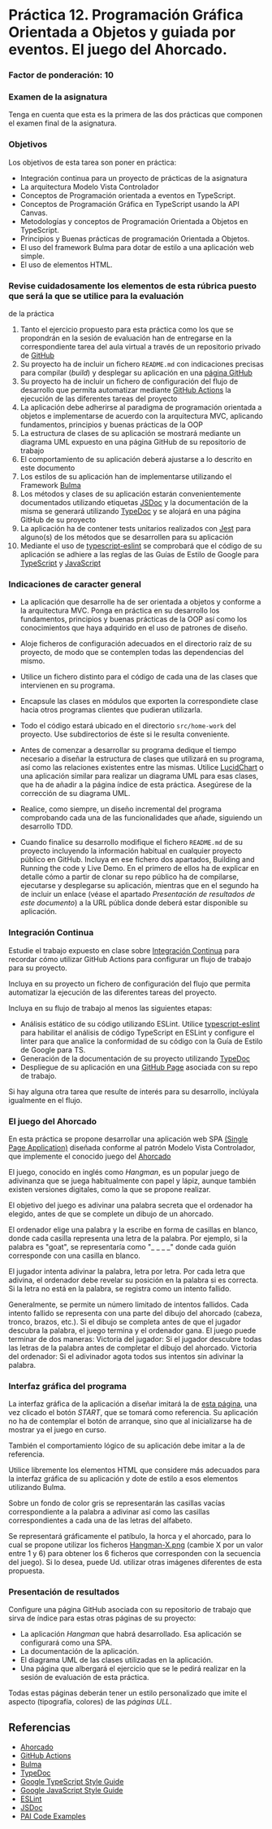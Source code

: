 # Práctica 12. Programación Gráfica Orientada a Objetos y guiada por eventos. El juego del Ahorcado.
### Factor de ponderación: 10 

### Examen de la asignatura
Tenga en cuenta que esta es la primera de las dos prácticas que componen el examen final de la asignatura.

### Objetivos
Los objetivos de esta tarea son poner en práctica:
* Integración continua para un proyecto de prácticas de la asignatura
* La arquitectura Modelo Vista Controlador
* Conceptos de Programación orientada a eventos en TypeScript.
* Conceptos de Programación Gráfica en TypeScript usando la API Canvas.
* Metodologías y conceptos de Programación Orientada a Objetos en TypeScript.
* Principios y Buenas prácticas de programación Orientada a Objetos.
* El uso del framework Bulma para dotar de estilo a una aplicación web simple.
* El uso de elementos HTML.

### Revise cuidadosamente los elementos de esta rúbrica puesto que será la que se utilice para la evaluación
de la práctica

1. Tanto el ejercicio propuesto para esta práctica como los que se propondrán en la sesión de evaluación
   han de entregarse en la correspondiente tarea del aula virtual a través de un repositorio privado de
   [GitHub](https://github.com/)
1. Su proyecto ha de incluir un fichero `README.md` con indicaciones precisas para compilar (*build*) y desplegar su aplicación en una 
   [página GitHub](https://pages.github.com/)
1. Su proyecto ha de incluir un fichero de configuración del flujo de desarrollo que permita automatizar mediante 
   [GitHub Actions](https://github.com/features/actions)
   la ejecución de las diferentes tareas del proyecto
1. La aplicación debe adherirse al paradigma de programación orientada a objetos e implementarse de acuerdo con la arquitectura MVC, 
   aplicando fundamentos, principios y buenas prácticas de la OOP
1. La estructura de clases de su aplicación se mostrará mediante un diagrama UML expuesto en una página GitHub de su repositorio de trabajo
1. El comportamiento de su aplicación deberá ajustarse a lo descrito en este documento
1. Los estilos de su aplicación han de implementarse utilizando el Framework
   [Bulma](https://bulma.io/)
1. Los métodos y clases de su aplicación estarán convenientemente documentados utilizando etiquetas
   [JSDoc](https://jsdoc.app/)
   y la documentación de la misma se generará utilizando
   [TypeDoc](https://typedoc.org/)
   y se alojará en una página GitHub de su proyecto
1. La aplicación ha de contener tests unitarios realizados con 
   [Jest](https://jestjs.io/)
   para alguno(s) de los métodos que se desarrollen para su aplicación
1. Mediante el uso de 
   [typescript-eslint](https://typescript-eslint.io/)
   se comprobará que el código de su aplicación se adhiere a las reglas de las Guías de Estilo de Google para 
   [TypeScript](https://google.github.io/styleguide/tsguide.html)
   y
   [JavaScript](https://google.github.io/styleguide/jsguide.html)

### Indicaciones de caracter general
* La aplicación que desarrolle ha de ser orientada a objetos y conforme a la arquitectura MVC.
Ponga en práctica en su desarrollo los fundamentos, principios y buenas prácticas de la OOP así como los
conocimientos que haya adquirido en el uso de patrones de diseño.

* Aloje ficheros de configuración adecuados en el directorio raíz de su proyecto, de modo que se contemplen todas las dependencias del mismo.

* Utilice un fichero distinto para el código de cada una de las clases que intervienen en su programa.

* Encapsule las clases en módulos que exporten la correspondiete clase hacia otros programas clientes que pudieran utilizarla.

* Todo el código estará ubicado en el directorio `src/home-work` del proyecto. Use subdirectorios de éste si le resulta conveniente.

* Antes de comenzar a desarrollar su programa dedique el tiempo necesario a diseñar la estructura de clases que 
utilizará en su programa, así como las relaciones existentes entre las mismas. 
Utilice 
[LucidChart](https://www.lucidchart.com/pages/es)
o una aplicación similar para realizar un diagrama UML para esas clases, que ha de añadir a la página índice de esta práctica. Asegúrese de la corrección de su diagrama UML.

* Realice, como siempre, un diseño incremental del programa comprobando cada una de las funcionalidades que añade, siguiendo un
desarrollo TDD.

* Cuando finalice su desarrollo modifique el fichero `README.md` de su proyecto incluyendo la información habitual en cualquier proyecto público en GitHub. 
Incluya en ese fichero dos apartados, Building and Running the code y Live Demo. 
En el primero de ellos ha de explicar en detalle cómo a partir de clonar su repo público ha de compilarse, ejecutarse y desplegarse su aplicación, 
mientras que en el segundo ha de incluir un enlace (véase el apartado *Presentación de resultados de este documento*) a la URL pública donde deberá estar disponible su aplicación.

### Integración Continua
Estudie el trabajo expuesto en clase sobre
[Integración Continua](https://github.com/ULL-ESIT-PAI-2024-2025/2024-2025-pai-ci-2024-2025-pai-ci.git)
para recordar cómo utilizar GitHub Actions para configurar un flujo de trabajo para su proyecto.

Incluya en su proyecto un fichero de configuración del flujo que permita automatizar la ejecución de las
diferentes tareas del proyecto.

Incluya en su flujo de trabajo al menos las siguientes etapas:
* Análisis estático de su código utilizando ESLint. Utilice 
[typescript-eslint](https://typescript-eslint.io/)
para habilitar el análisis de código TypeScript en ESLint y configure el linter para que analice la
conformidad de su código con la Guía de Estilo de Google para TS.
* Generación de la documentación de su proyecto utilizando
[TypeDoc](https://typedoc.org/)
* Despliegue de su aplicación en una 
[GitHub Page](https://pages.github.com/) 
asociada con su repo de trabajo.

Si hay alguna otra tarea que resulte de interés para su desarrollo, inclúyala igualmente en el flujo.

### El juego del Ahorcado
En esta práctica se propone desarrollar una aplicación web SPA 
[(Single Page Application)](https://en.wikipedia.org/wiki/Single-page_application)
diseñada conforme al patrón Modelo Vista Controlador, que implemente el conocido juego del
[Ahorcado](https://es.wikipedia.org/wiki/Ahorcado_\(juego\))

El juego, conocido en inglés como *Hangman*, es un popular juego de adivinanza que se juega 
habitualmente con papel y lápiz, aunque también existen versiones digitales, como la que se propone realizar.

El objetivo del juego es adivinar una palabra secreta que el ordenador ha elegido, 
antes de que se complete un dibujo de un ahorcado.

El ordenador elige una palabra y la escribe en forma de casillas en blanco, donde cada casilla representa 
una letra de la palabra. 
Por ejemplo, si la palabra es "goat", se representaría como "_ _ _ _" donde cada guión corresponde con una casilla
en blanco.

El jugador intenta adivinar la palabra, letra por letra. 
Por cada letra que adivina, el ordenador debe revelar su posición en la palabra si es correcta. 
Si la letra no está en la palabra, se registra como un intento fallido.

Generalmente, se permite un número limitado de intentos fallidos. 
Cada intento fallido se representa con una parte del dibujo del ahorcado (cabeza, tronco, brazos, etc.). 
Si el dibujo se completa antes de que el jugador descubra la palabra, el juego termina y el ordenador gana.
El juego puede terminar de dos maneras:
Victoria del jugador: Si el jugador descubre todas las letras de la palabra antes de completar el dibujo del ahorcado.
Victoria del ordenador: Si el adivinador agota todos sus intentos sin adivinar la palabra.

### Interfaz gráfica del programa
La interfaz gráfica de la aplicación a diseñar imitará la de
[esta página](https://www.englishclub.com/esl-games/hangman/animals-easy.php),
una vez clicado el botón *START*, que se tomará como referencia.
Su aplicación no ha de contemplar el botón de arranque, sino que al inicializarse ha de mostrar ya el juego en
curso.

También el comportamiento lógico de su aplicación debe imitar a la de referencia.

Utilice libremente los elementos HTML que considere más adecuados para la interfaz gráfica de su aplicación y
dote de estilo a esos elementos utilizando Bulma.

Sobre un fondo de color gris se representarán las casillas vacías correspondiente a la palabra a adivinar así
como las casillas correspondientes a cada una de las letras del alfabeto.

Se representará gráficamente el patíbulo, la horca y el ahorcado, para lo cual se propone utilizar los ficheros
[Hangman-X.png](https://en.wikipedia.org/wiki/File:Hangman-6.png)
(cambie X por un valor entre 1 y 6) para obtener los 6 ficheros que corresponden con la secuencia del juego).
Si lo desea, puede Ud. utilizar otras imágenes diferentes de esta propuesta.

### Presentación de resultados
Configure una página GitHub asociada con su repositorio de trabajo que sirva de índice para estas otras
páginas de su proyecto:
* La aplicación *Hangman* que habrá desarrollado. Esa aplicación se configurará como una SPA.
* La documentación de la aplicación.
* El diagrama UML de las clases utilizadas en la aplicación.
* Una página que albergará el ejercicio que se le pedirá realizar en la sesión de evaluación de esta práctica.

Todas estas páginas deberán tener un estilo personalizado que imite el aspecto (tipografía, colores) de las *páginas ULL*.

## Referencias
* [Ahorcado](https://es.wikipedia.org/wiki/Ahorcado_\(juego\))
* [GitHub Actions](https://github.com/features/actions)
* [Bulma](https://bulma.io/)
* [TypeDoc](https://typedoc.org/)
* [Google TypeScript Style Guide](https://google.github.io/styleguide/tsguide.html)
* [Google JavaScript Style Guide](https://google.github.io/styleguide/jsguide.html)
* [ESLint](https://eslint.org/)
* [JSDoc](https://jsdoc.app/)
* [PAI Code Examples](https://github.com/ULL-ESIT-PAI-2024-2025/PAI-class-code-examples)
